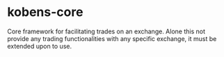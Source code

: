 # kobens-core
Core framework for facilitating trades on an exchange. Alone this not provide any trading functionalities with any specific exchange, it must be extended upon to use.
